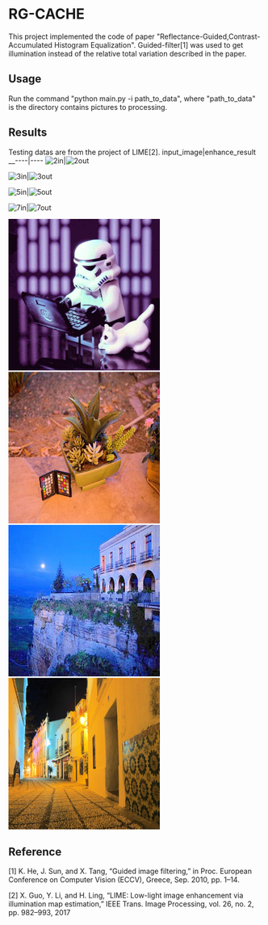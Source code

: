 # RG-CACHE

This project implemented the code of paper "Reflectance-Guided,Contrast-Accumulated Histogram Equalization". Guided-filter[1] was used to get illumination instead of the relative total variation described in the paper.

## Usage

Run the command "python main.py -i path_to_data", where "path_to_data" is the directory contains pictures to processing.

## Results

Testing datas are from the project of LIME[2].
input_image|enhance_result
__----|----
![2in](https://github.com/DavidQiuChao/RG-CACHE/blob/main/2.bmp)|![2out](https://github.com/DavidQiuChao/RG-CACHE/blob/main/2___res.jpg)

![3in](https://github.com/DavidQiuChao/RG-CACHE/blob/main/3.bmp)|![3out](https://github.com/DavidQiuChao/RG-CACHE/blob/main/3_res.jpg)

![5in](https://github.com/DavidQiuChao/RG-CACHE/blob/main/5.bmp)|![5out](https://github.com/DavidQiuChao/RG-CACHE/blob/main/5_res.jpg)

![7in](https://github.com/DavidQiuChao/RG-CACHE/blob/main/7.bmp)|![7out](https://github.com/DavidQiuChao/RG-CACHE/blob/main/7_res.jpg)


<img src="https://github.com/DavidQiuChao/RG-CACHE/blob/main/7.jpg" width = "300" height = "300" alt="pic1"/> <img src="https://github.com/DavidQiuChao/RG-CACHE/blob/main/3.jpg" width = "300" height = "300" alt="pic2"/>
<img src="https://github.com/DavidQiuChao/RG-CACHE/blob/main/2.jpg" width = "300" height = "300" alt="pic3"/> <img src="https://github.com/DavidQiuChao/RG-CACHE/blob/main/5.jpg" width = "300" height = "300" alt="pic4"/>    






## Reference

[1] K. He, J. Sun, and X. Tang, “Guided image filtering,” in Proc. European Conference on Computer Vision (ECCV), Greece, Sep. 2010, pp. 1–14.

[2] X. Guo, Y. Li, and H. Ling, “LIME: Low-light image enhancement via illumination map estimation,” IEEE Trans. Image Processing, vol. 26, no. 2, pp. 982–993, 2017
